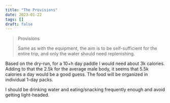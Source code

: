 ```yaml
---
title: "The Provisions"
date: 2023-01-22
tags: []
draft: false
---
```


> Provisions
>
> Same as with the equipment, the aim is to be self-sufficient for the entire trip, and only the water should need replenishing.

Based on the dry-run, for a 10+h day paddle I would need about 3k calories. Adding to that the 2.5k for the average male body, it seems that 5.5k calories a day would be a good guess. The food will be organized in individual 1-day packs.

I should be drinking water and eating/snacking frequently enough and avoid getting light-headed.
